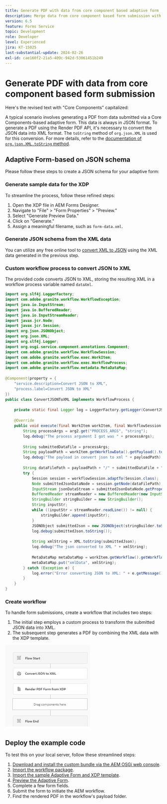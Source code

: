 ```yaml
---
title: Generate PDF with data from core component based adaptive form
description: Merge data from core component based form submission with XDP template in workflow
version: 6.5
feature: Forms Service
topic: Development
role: Developer
level: Experienced
jira: KT-15025
last-substantial-update: 2024-02-26
exl-id: cae160f2-21a5-409c-942d-53061451b249
---
```

# Generate PDF with data from core component based form submission

Here's the revised text with "Core Components" capitalized:

A typical scenario involves generating a PDF from data submitted via a Core Components-based adaptive form. This data is always in JSON format. To generate a PDF using the Render PDF API, it's necessary to convert the JSON data into XML format. The `toString` method of `org.json.XML` is used for this conversion. For more details, refer to the [documentation of `org.json.XML.toString` method](https://www.javadoc.io/doc/org.json/json/20171018/org/json/XML.html#toString-java.lang.Object-).

## Adaptive Form-based on JSON schema

Please follow these steps to create a JSON schema for your adaptive form:

### Generate sample data for the XDP

To streamline the process, follow these refined steps:

1. Open the XDP file in AEM Forms Designer.
1. Navigate to "File" > "Form Properties" > "Preview."
1. Select "Generate Preview Data."
1. Click on "Generate."
1. Assign a meaningful filename, such as `form-data.xml`.

### Generate JSON schema from the XML data

You can utilize any free online tool to [convert XML to JSON](https://jsonformatter.org/xml-to-jsonschema) using the XML data generated in the previous step.

### Custom workflow process to convert JSON to XML

The provided code converts JSON to XML, storing the resulting XML in a workflow process variable named `dataXml`.

```java
import org.slf4j.LoggerFactory;
import com.adobe.granite.workflow.WorkflowException;
import java.io.InputStream;
import java.io.BufferedReader;
import java.io.InputStreamReader;
import javax.jcr.Node;
import javax.jcr.Session;
import org.json.JSONObject;
import org.json.XML;
import org.slf4j.Logger;
import org.osgi.service.component.annotations.Component;
import com.adobe.granite.workflow.WorkflowSession;
import com.adobe.granite.workflow.exec.WorkItem;
import com.adobe.granite.workflow.exec.WorkflowProcess;
import com.adobe.granite.workflow.metadata.MetaDataMap;

@Component(property = {
    "service.description=Convert JSON to XML",
    "process.label=Convert JSON to XML"
})
public class ConvertJSONToXML implements WorkflowProcess {

    private static final Logger log = LoggerFactory.getLogger(ConvertJSONToXML.class);

    @Override
    public void execute(final WorkItem workItem, final WorkflowSession workflowSession, final MetaDataMap arg2) throws WorkflowException {
        String processArgs = arg2.get("PROCESS_ARGS", "string");
        log.debug("The process argument I got was " + processArgs);
        
        String submittedDataFile = processArgs;
        String payloadPath = workItem.getWorkflowData().getPayload().toString();
        log.debug("The payload in convert json to xml " + payloadPath);
        
        String dataFilePath = payloadPath + "/" + submittedDataFile + "/jcr:content";
        try {
            Session session = workflowSession.adaptTo(Session.class);
            Node submittedJsonDataNode = session.getNode(dataFilePath);
            InputStream jsonDataStream = submittedJsonDataNode.getProperty("jcr:data").getBinary().getStream();
            BufferedReader streamReader = new BufferedReader(new InputStreamReader(jsonDataStream, "UTF-8"));
            StringBuilder stringBuilder = new StringBuilder();
            String inputStr;
            while ((inputStr = streamReader.readLine()) != null) {
                stringBuilder.append(inputStr);
            }
            JSONObject submittedJson = new JSONObject(stringBuilder.toString());
            log.debug(submittedJson.toString());
            
            String xmlString = XML.toString(submittedJson);
            log.debug("The json converted to XML " + xmlString);
            
            MetaDataMap metaDataMap = workItem.getWorkflow().getWorkflowData().getMetaDataMap();
            metaDataMap.put("xmlData", xmlString);
        } catch (Exception e) {
            log.error("Error converting JSON to XML: " + e.getMessage(), e);
        }
    }
}

```

### Create workflow

To handle form submissions, create a workflow that includes two steps:

1. The initial step employs a custom process to transform the submitted JSON data into XML.
1. The subsequent step generates a PDF by combining the XML data with the XDP template.

![json-to-xml](assets/json-to-xml-process-step.png)


## Deploy the example code

To test this on your local server, follow these streamlined steps:

1. [Download and install the custom bundle via the AEM OSGi web console](assets/convertJsonToXML.core-1.0.0-SNAPSHOT.jar).
1. [Import the workflow package](assets/workflow_to_render_pdf.zip).
1. [Import the sample Adaptive Form and XDP template](assets/adaptive_form_and_xdp_template.zip).
1. [Preview the Adaptive Form](http://localhost:4502/content/dam/formsanddocuments/f23/jcr:content?wcmmode=disabled).
1. Complete a few form fields.
1. Submit the form to initiate the AEM workflow.
1. Find the rendered PDF in the workflow's payload folder.
